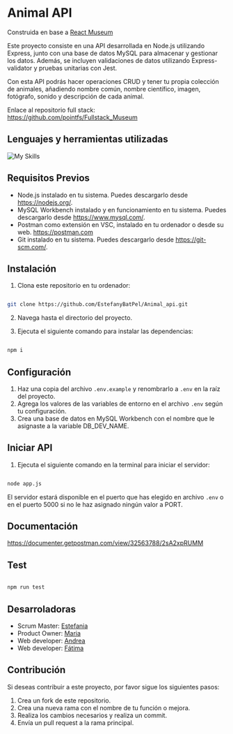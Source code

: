 # Animal API

Construida en base a [React Museum](https://github.com/Elianarve/Museum-project)

Este proyecto consiste en una API desarrollada en Node.js utilizando Express, junto con una base de datos MySQL para almacenar y gestionar los datos. Además, se incluyen validaciones de datos utilizando Express-validator y pruebas unitarias con Jest. 

Con esta API podrás hacer operaciones CRUD y tener tu propia colección de animales, añadiendo nombre común, nombre científico, imagen, fotógrafo, sonido y descripción de cada animal.

Enlace al repositorio full stack: https://github.com/pointfs/Fullstack_Museum 

## Lenguajes y herramientas utilizadas

![My Skills](https://skillicons.dev/icons?i=js,nodejs,express,sequelize,mysql,jest,npm,git,github,vscode,postman)

## Requisitos Previos

- Node.js instalado en tu sistema. Puedes descargarlo desde https://nodejs.org/.
- MySQL Workbench instalado y en funcionamiento en tu sistema. Puedes descargarlo desde https://www.mysql.com/.
- Postman como extensión en VSC, instalado en tu ordenador o desde su web. https://postman.com
- Git instalado en tu sistema. Puedes descargarlo desde https://git-scm.com/.

## Instalación

1. Clona este repositorio en tu ordenador:

```sh

git clone https://github.com/EstefanyBatPel/Animal_api.git

```

2. Navega hasta el directorio del proyecto.
   
3. Ejecuta el siguiente comando para instalar las dependencias:

```sh

npm i

```

## Configuración

1. Haz una copia del archivo `.env.example` y renombrarlo a `.env` en la raíz del proyecto.
2. Agrega los valores de las variables de entorno en el archivo `.env` según tu configuración.
3. Crea una base de datos en MySQL Workbench con el nombre que le asignaste a la variable DB_DEV_NAME.

## Iniciar API

1. Ejecuta el siguiente comando en la terminal para iniciar el servidor:

```sh

node app.js

```

El servidor estará disponible en el puerto que has elegido en archivo `.env` o en el puerto 5000 si no le haz asignado ningún valor a PORT.

## Documentación

https://documenter.getpostman.com/view/32563788/2sA2xpRUMM

## Test

```sh

npm run test

```

## Desarroladoras

- Scrum Master: [Estefania](https://github.com/EstefanyBatPel)
- Product Owner: [Maria](https://github.com/mariandrean)
- Web developer: [Andrea](https://github.com/Andreamartinn17)
- Web developer: [Fátima](https://github.com/pointfs)


## Contribución

Si deseas contribuir a este proyecto, por favor sigue los siguientes pasos:

1. Crea un fork de este repositorio.
2. Crea una nueva rama con el nombre de tu función o mejora.
3. Realiza los cambios necesarios y realiza un commit.
4. Envía un pull request a la rama principal.
